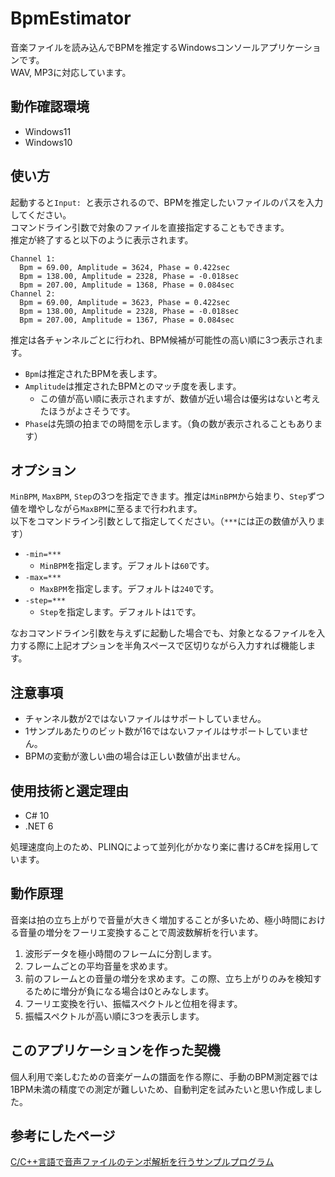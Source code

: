# BpmEstimator
音楽ファイルを読み込んでBPMを推定するWindowsコンソールアプリケーションです。  
WAV, MP3に対応しています。

## 動作確認環境
- Windows11
- Windows10

## 使い方
起動すると`Input: `と表示されるので、BPMを推定したいファイルのパスを入力してください。  
コマンドライン引数で対象のファイルを直接指定することもできます。  
推定が終了すると以下のように表示されます。
```
Channel 1:
  Bpm = 69.00, Amplitude = 3624, Phase = 0.422sec
  Bpm = 138.00, Amplitude = 2328, Phase = -0.018sec
  Bpm = 207.00, Amplitude = 1368, Phase = 0.084sec
Channel 2:
  Bpm = 69.00, Amplitude = 3623, Phase = 0.422sec
  Bpm = 138.00, Amplitude = 2328, Phase = -0.018sec
  Bpm = 207.00, Amplitude = 1367, Phase = 0.084sec
```
推定は各チャンネルごとに行われ、BPM候補が可能性の高い順に3つ表示されます。
- `Bpm`は推定されたBPMを表します。
- `Amplitude`は推定されたBPMとのマッチ度を表します。
  - この値が高い順に表示されますが、数値が近い場合は優劣はないと考えたほうがよさそうです。
- `Phase`は先頭の拍までの時間を示します。（負の数が表示されることもあります）

## オプション
`MinBPM`, `MaxBPM`, `Step`の3つを指定できます。推定は`MinBPM`から始まり、`Step`ずつ値を増やしながら`MaxBPM`に至るまで行われます。  
以下をコマンドライン引数として指定してください。（`***`には正の数値が入ります）
- `-min=***`
  - `MinBPM`を指定します。デフォルトは`60`です。
- `-max=***`
  - `MaxBPM`を指定します。デフォルトは`240`です。
- `-step=***`
  - `Step`を指定します。デフォルトは`1`です。

なおコマンドライン引数を与えずに起動した場合でも、対象となるファイルを入力する際に上記オプションを半角スペースで区切りながら入力すれば機能します。

## 注意事項
- チャンネル数が2ではないファイルはサポートしていません。
- 1サンプルあたりのビット数が16ではないファイルはサポートしていません。
- BPMの変動が激しい曲の場合は正しい数値が出ません。

## 使用技術と選定理由
- C# 10
- .NET 6

処理速度向上のため、PLINQによって並列化がかなり楽に書けるC#を採用しています。

## 動作原理
音楽は拍の立ち上がりで音量が大きく増加することが多いため、極小時間における音量の増分をフーリエ変換することで周波数解析を行います。
1. 波形データを極小時間のフレームに分割します。
1. フレームごとの平均音量を求めます。
1. 前のフレームとの音量の増分を求めます。この際、立ち上がりのみを検知するために増分が負になる場合は0とみなします。
1. フーリエ変換を行い、振幅スペクトルと位相を得ます。
1. 振幅スペクトルが高い順に3つを表示します。

## このアプリケーションを作った契機
個人利用で楽しむための音楽ゲームの譜面を作る際に、手動のBPM測定器では1BPM未満の精度での測定が難しいため、自動判定を試みたいと思い作成しました。  

## 参考にしたページ
[C/C++言語で音声ファイルのテンポ解析を行うサンプルプログラム](http://hp.vector.co.jp/authors/VA046927/tempo/tempo.html)
